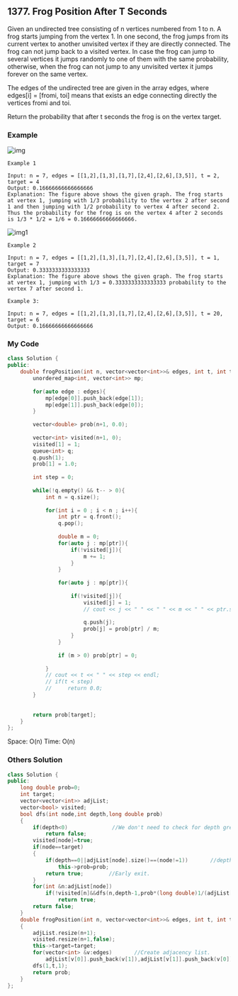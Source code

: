## 1377. Frog Position After T Seconds

Given an undirected tree consisting of n vertices numbered from 1 to n. A frog starts jumping from the vertex 1. In one second, the frog jumps from its current vertex to another unvisited vertex if they are directly connected. The frog can not jump back to a visited vertex. In case the frog can jump to several vertices it jumps randomly to one of them with the same probability, otherwise, when the frog can not jump to any unvisited vertex it jumps forever on the same vertex. 

The edges of the undirected tree are given in the array edges, where edges[i] = [fromi, toi] means that exists an edge connecting directly the vertices fromi and toi.

Return the probability that after t seconds the frog is on the vertex target.

### Example
![img](https://assets.leetcode.com/uploads/2020/02/20/frog_2.png "img")
```
Example 1

Input: n = 7, edges = [[1,2],[1,3],[1,7],[2,4],[2,6],[3,5]], t = 2, target = 4
Output: 0.16666666666666666 
Explanation: The figure above shows the given graph. The frog starts at vertex 1, jumping with 1/3 probability to the vertex 2 after second 1 and then jumping with 1/2 probability to vertex 4 after second 2. Thus the probability for the frog is on the vertex 4 after 2 seconds is 1/3 * 1/2 = 1/6 = 0.16666666666666666. 
```

![img1](https://assets.leetcode.com/uploads/2020/02/20/frog_3.png "img1")
```
Example 2

Input: n = 7, edges = [[1,2],[1,3],[1,7],[2,4],[2,6],[3,5]], t = 1, target = 7
Output: 0.3333333333333333
Explanation: The figure above shows the given graph. The frog starts at vertex 1, jumping with 1/3 = 0.3333333333333333 probability to the vertex 7 after second 1. 
```

```
Example 3:

Input: n = 7, edges = [[1,2],[1,3],[1,7],[2,4],[2,6],[3,5]], t = 20, target = 6
Output: 0.16666666666666666
```

### My Code
```c++
class Solution {
public:
    double frogPosition(int n, vector<vector<int>>& edges, int t, int target) {
        unordered_map<int, vector<int>> mp;
        
        for(auto edge : edges){
            mp[edge[0]].push_back(edge[1]);
            mp[edge[1]].push_back(edge[0]);
        }
        
        vector<double> prob(n+1, 0.0);
        
        vector<int> visited(n+1, 0);
        visited[1] = 1;
        queue<int> q;
        q.push(1);
        prob[1] = 1.0;
        
        int step = 0;
        
        while(!q.empty() && t-- > 0){
            int n = q.size();
            
            for(int i = 0 ; i < n ; i++){
                int ptr = q.front();
                q.pop();
                
                double m = 0;
                for(auto j : mp[ptr]){
                    if(!visited[j]){
                        m += 1;
                    }
                }
                
                for(auto j : mp[ptr]){
                    
                    if(!visited[j]){
                        visited[j] = 1;
                        // cout << j << " " << " " << m << " " << ptr.second/m << endl;
                        
                        q.push(j);
                        prob[j] = prob[ptr] / m;
                    }
                }
                
                if (m > 0) prob[ptr] = 0;
                
            }
            // cout << t << " " << step << endl;
            // if(t < step)
            //     return 0.0;
        }
        
        
        return prob[target];
    }
};
```
Space: O(n)
Time: O(n)

### Others Solution
```c++
class Solution {
public:
    long double prob=0;
    int target;
    vector<vector<int>> adjList;
    vector<bool> visited;
    bool dfs(int node,int depth,long double prob)
    {
        if(depth<0)              //We don't need to check for depth greater than time.
            return false;
        visited[node]=true;
        if(node==target)
        {
            if(depth==0||adjList[node].size()==(node!=1))       //depth=time or it's a leaf node.
                this->prob=prob;
            return true;        //Early exit.
        }
        for(int &n:adjList[node])
            if(!visited[n]&&dfs(n,depth-1,prob*(long double)1/(adjList[node].size()-(node!=1))))        //DFS to each children with carrying the probablity to reach them. (Early exit if found)
                return true;
        return false;                
    }
    double frogPosition(int n, vector<vector<int>>& edges, int t, int target) 
    {
        adjList.resize(n+1);
        visited.resize(n+1,false);
        this->target=target;
        for(vector<int> &v:edges)       //Create adjacency list.
            adjList[v[0]].push_back(v[1]),adjList[v[1]].push_back(v[0]);
        dfs(1,t,1);
        return prob;
    }
};
```

